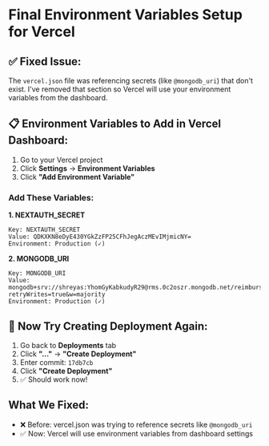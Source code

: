 # Final Environment Variables Setup for Vercel

## ✅ Fixed Issue:
The `vercel.json` file was referencing secrets (like `@mongodb_uri`) that don't exist. I've removed that section so Vercel will use your environment variables from the dashboard.

## 📋 Environment Variables to Add in Vercel Dashboard:

1. Go to your Vercel project
2. Click **Settings** → **Environment Variables**
3. Click **"Add Environment Variable"**

### Add These Variables:

**1. NEXTAUTH_SECRET**
```
Key: NEXTAUTH_SECRET
Value: QDKXKN8eDyE430YGkZzFP25CFhJegAczMEvIMjmicNY=
Environment: Production (✓)
```

**2. MONGODB_URI**
```
Key: MONGODB_URI
Value: mongodb+srv://shreyas:YhomGyKabkudyR29@rms.0c2oszr.mongodb.net/reimbursement_db?retryWrites=true&w=majority
Environment: Production (✓)
```

## 🚀 Now Try Creating Deployment Again:

1. Go back to **Deployments** tab
2. Click **"..."** → **"Create Deployment"**
3. Enter commit: `17db7cb`
4. Click **"Create Deployment"**
5. ✅ Should work now!

## What We Fixed:
- ❌ Before: vercel.json was trying to reference secrets like `@mongodb_uri`
- ✅ Now: Vercel will use environment variables from dashboard settings

